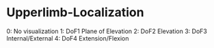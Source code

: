 # Upperlimb-Localization
0: No visualization
1: DoF1 Plane of Elevation
2: DoF2 Elevation
3: DoF3 Internal/External
4: DoF4 Extension/Flexion

